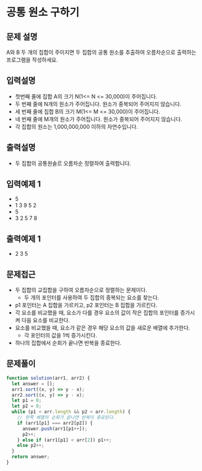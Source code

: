 # 공통 원소 구하기

## 문제 설명

A와 B 두 개의 집합이 주이지면 두 집합의 공통 원소를 추출하여 오름차순으로 출력하는 프로그램을 작성하세요.

## 입력설명

- 첫번째 줄에 집합 A의 크기 N(1<= N <= 30,000)이 주어집니다.
- 두 번째 줄에 N개의 원소가 주어집니다. 원소가 중복되어 주어지지 않습니다.
- 세 번째 줄에 집합 B의 크기 M(1<= M <= 30,000)이 주어집니다.
- 네 번째 줄에 M개의 원소가 주어집니다. 원소가 중복되어 주어지지 않습니다.
- 각 집합의 원소는 1,000,000,000 이하의 자연수입니다.

## 출력설명

- 두 집합의 공통원솔르 오름차순 정렬하여 출력합니다.

## 입력예제 1

- 5
- 1 3 9 5 2
- 5
- 3 2 5 7 8

## 출력예제 1

- 2 3 5

## 문제접근

- 두 집합의 교집합을 구하여 오름차순으로 정렬하는 문제이다.
  - 두 개의 포인터를 사용하여 두 집합의 중복되는 요소를 찾는다.
- p1 포인터는 A 집합을 가르키고, p2 포인터는 B 집합을 가르킨다.
- 각 요소를 비교했을 때, 요소가 다를 경우 요소의 값이 작은 집합의 포인터를 증가시켜 다음 요소를 비교한다.
- 요소를 비교했을 때, 요소가 같은 경우 해당 요소의 값을 새로운 배열에 추가한다.
  - 각 포인터의 값을 1씩 증가시킨다.
- 하나의 집합에서 순회가 끝나면 반복을 종료한다.

## 문제풀이

```js
function solution(arr1, arr2) {
  let answer = [];
  arr1.sort((x, y) => y - x);
  arr2.sort((x, y) => y - x);
  let p1 = 0;
  let p2 = 0;
  while (p1 < arr.length && p2 < arr.length) {
    // 한쪽 배열의 순회가 끝나면 반복이 종료된다.
    if (arr1[p1] === arr2[p2]) {
      answer.push(arr1[p1++]);
      p2++;
    } else if (arr1[p1] < arr[2]) p1++;
    else p2++;
  }
  return answer;
}
```
